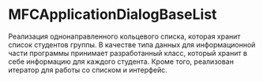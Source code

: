 # MFCApplicationDialogBaseList
Реализация однонаправленного кольцевого списка, которая хранит список студентов группы. 
В качестве типа данных для информационной части программы принимает разработанный класс,
который хранит в себе информацию для каждого студента. Кроме того,
реализован итератор для работы со списком и интерфейс. 

